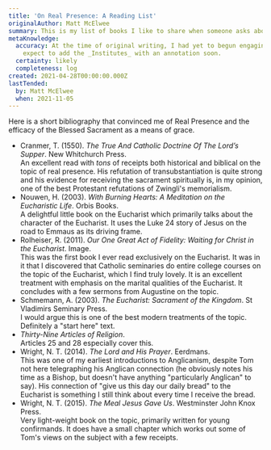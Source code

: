 ```yaml
---
title: 'On Real Presence: A Reading List'
originalAuthor: Matt McElwee
summary: This is my list of books I like to share when someone asks about real presence.
metaKnowledge:
  accuracy: At the time of original writing, I had yet to begun engaging Calvin. I
    expect to add the _Institutes_ with an annotation soon.
  certainty: likely
  completeness: log
created: 2021-04-28T00:00:00.000Z
lastTended:
  by: Matt McElwee
  when: 2021-11-05
---
```


Here is a short bibliography that convinced me of Real Presence and the efficacy of the Blessed Sacrament as a means of grace.

- Cranmer, T. (1550). _The True And Catholic Doctrine Of The Lord’s Supper_. New Whitchurch Press.<br />
  An excellent read with _tons_ of receipts both historical and biblical on the topic of real presence. His refutation of transubstantiation is quite strong and his evidence for receiving the sacrament spiritually is, in my opinion, one of the best Protestant refutations of Zwingli's memorialism.
- Nouwen, H. (2003). _With Burning Hearts: A Meditation on the Eucharistic Life_. Orbis Books.<br />
  A delightful little book on the Eucharist which primarily talks about the character of the Eucharist. It uses the Luke 24 story of Jesus on the road to Emmaus as its driving frame.
- Rolheiser, R. (2011). _Our One Great Act of Fidelity: Waiting for Christ in the Eucharist_. Image.<br />
  This was the first book I ever read exclusively on the Eucharist. It was in it that I discovered that Catholic seminaries do entire college courses on the topic of the Eucharist, which I find truly lovely. It is an excellent treatment with emphasis on the marital qualities of the Eucharist. It concludes with a few sermons from Augustine on the topic.
- Schmemann, A. (2003). _The Eucharist: Sacrament of the Kingdom_. St Vladimirs Seminary Press.<br />
  I would argue this is one of the best modern treatments of the topic. Definitely a "start here" text.
- _Thirty-Nine Articles of Religion_.<br />
  Articles 25 and 28 especially cover this.
- Wright, N. T. (2014). _The Lord and His Prayer_. Eerdmans.<br />
  This was one of my earliest introductions to Anglicanism, despite Tom not here telegraphing his Anglican connection (he obviously notes his time as a Bishop, but doesn't have anything "particularly Anglican" to say). His connection of "give us this day our daily bread" to the Eucharist is something I still think about every time I receive the bread.
- Wright, N. T. (2015). _The Meal Jesus Gave Us_. Westminster John Knox Press.<br />
  Very light-weight book on the topic, primarily written for young confirmands. It does have a small chapter which works out some of Tom's views on the subject with a few receipts.

